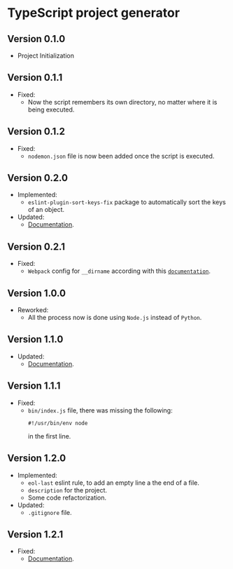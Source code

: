 # TypeScript project generator

## Version 0.1.0

- Project Initialization

## Version 0.1.1

- Fixed:
  - Now the script remembers its own directory, no matter where it is being executed.

## Version 0.1.2

- Fixed:
  - `nodemon.json` file is now been added once the script is executed.

## Version 0.2.0

- Implemented:
  - `eslint-plugin-sort-keys-fix` package to automatically sort the keys of an object.
- Updated:
  - [Documentation](https://github.com/AnthonyLzq/typescript-project-generator#readme).

## Version 0.2.1

- Fixed:
  - `Webpack` config for `__dirname` according with this [`documentation`](https://codeburst.io/use-webpack-with-dirname-correctly-4cad3b265a92).

## Version 1.0.0

- Reworked:
  - All the process now is done using `Node.js` instead of `Python`.

## Version 1.1.0

- Updated:
  - [Documentation](https://github.com/AnthonyLzq/typescript-project-generator#readme).

## Version 1.1.1

- Fixed:
  - `bin/index.js` file, there was missing the following: 
    ```node
    #!/usr/bin/env node
    ```
    in the first line.

## Version 1.2.0

- Implemented:
  - `eol-last` eslint rule, to add an empty line a the end of a file.
  - `description` for the project.
  - Some code refactorization.
- Updated:
  - `.gitignore` file.

## Version 1.2.1

- Fixed:
  - [Documentation](https://github.com/AnthonyLzq/typescript-project-generator#readme).
